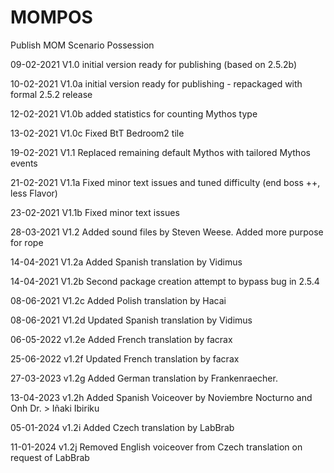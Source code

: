 # MOMPOS

Publish MOM Scenario Possession


09-02-2021 V1.0 initial version ready for publishing (based on 2.5.2b)

10-02-2021 V1.0a initial version ready for publishing - repackaged with formal 2.5.2 release

12-02-2021 V1.0b added statistics for counting Mythos type

13-02-2021 V1.0c Fixed BtT Bedroom2 tile

19-02-2021 V1.1 Replaced remaining default Mythos with tailored Mythos events

21-02-2021 V1.1a Fixed minor text issues and tuned difficulty (end boss ++, less Flavor)

23-02-2021 V1.1b Fixed minor text issues

28-03-2021 V1.2  Added sound files by Steven Weese. Added more purpose for rope

14-04-2021 V1.2a Added Spanish translation by Vidimus

14-04-2021 V1.2b Second package creation attempt to bypass bug in 2.5.4

08-06-2021 V1.2c Added Polish translation by Hacai

08-06-2021 V1.2d Updated Spanish translation by Vidimus

06-05-2022 v1.2e Added French translation by facrax

25-06-2022 v1.2f Updated French translation by facrax

27-03-2023 v1.2g Added German translation by Frankenraecher.

13-04-2023 v1.2h Added Spanish Voiceover by Noviembre Nocturno and Onh Dr. > Iñaki Ibiriku

05-01-2024 v1.2i Added Czech translation by LabBrab

11-01-2024 v1.2j Removed English voiceover from Czech translation on request of LabBrab
